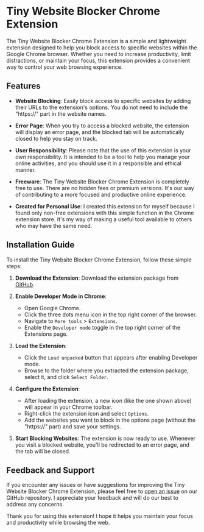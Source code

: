 # Tiny Website Blocker Chrome Extension


The Tiny Website Blocker Chrome Extension is a simple and lightweight extension designed to help you block access to specific websites within the Google Chrome browser. Whether you need to increase productivity, limit distractions, or maintain your focus, this extension provides a convenient way to control your web browsing experience.

## Features

- **Website Blocking**: Easily block access to specific websites by adding their URLs to the extension's options. You do not need to include the "https://" part in the website names.

- **Error Page**: When you try to access a blocked website, the extension will display an error page, and the blocked tab will be automatically closed to help you stay on track.

- **User Responsibility**: Please note that the use of this extension is your own responsibility. It is intended to be a tool to help you manage your online activities, and you should use it in a responsible and ethical manner.

- **Freeware**: The Tiny Website Blocker Chrome Extension is completely free to use. There are no hidden fees or premium versions. It's our way of contributing to a more focused and productive online experience.

- **Created for Personal Use**: I created this extension for myself because I found only non-free extensions with this simple function in the Chrome extension store. It's my way of making a useful tool available to others who may have the same need.

## Installation Guide

To install the Tiny Website Blocker Chrome Extension, follow these simple steps:

1. **Download the Extension**: Download the extension package from [GitHub](https://github.com/janosvajda/chrome-extension-website-blocker.git).

2. **Enable Developer Mode in Chrome**:
    - Open Google Chrome.
    - Click the three dots menu icon in the top right corner of the browser.
    - Navigate to `More tools` > `Extensions`.
    - Enable the `Developer mode` toggle in the top right corner of the Extensions page.

4. **Load the Extension**:
    - Click the `Load unpacked` button that appears after enabling Developer mode.
    - Browse to the folder where you extracted the extension package, select it, and click `Select Folder`.

5. **Configure the Extension**:
    - After loading the extension, a new icon (like the one shown above) will appear in your Chrome toolbar.
    - Right-click the extension icon and select `Options`.
    - Add the websites you want to block in the options page (without the "https://" part) and save your settings.

6. **Start Blocking Websites**: The extension is now ready to use. Whenever you visit a blocked website, you'll be redirected to an error page, and the tab will be closed.

## Feedback and Support

If you encounter any issues or have suggestions for improving the Tiny Website Blocker Chrome Extension, please feel free to [open an issue](https://github.com/janosvajda/chrome-extension-website-blocker/issues) on our GitHub repository. I appreciate your feedback and will do our best to address any concerns.

Thank you for using this extension! I hope it helps you maintain your focus and productivity while browsing the web.
